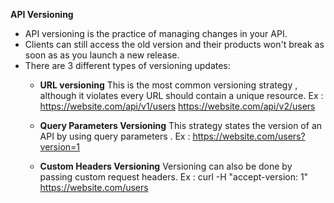 **API Versioning**

* API versioning is the practice of managing changes in your API.
* Clients can still access the old version and their products won't break as soon as  as you launch a new release.
* There are 3 different types of versioning updates: 
    * **URL versioning**
    This is the most common versioning strategy , although it violates every URL should contain a unique resource. 
    Ex : 
    https://website.com/api/v1/users
    https://website.com/api/v2/users

    * **Query Parameters Versioning**
    This strategy states the version of an API by using query parameters .
    Ex :
    https://website.com/users?version=1

    * **Custom Headers Versioning**
    Versioning can also be done by passing custom request headers.
    Ex :
    curl -H "accept-version: 1" https://website.com/users
